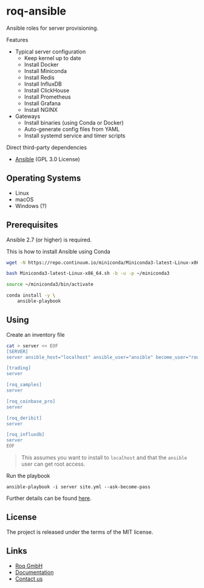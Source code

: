 # roq-ansible


Ansible roles for server provisioning.

Features

* Typical server configuration
  * Keep kernel up to date
  * Install Docker
  * Install Miniconda
  * Install Redis
  * Install InfluxDB
  * Install ClickHouse
  * Install Prometheus
  * Install Grafana
  * Install NGINX
* Gateways
  * Install binaries (using Conda or Docker)
  * Auto-generate config files from YAML
  * Install systemd service and timer scripts


Direct third-party dependencies

* [Ansible](https://github.com/ansible/ansible) (GPL 3.0 License)


## Operating Systems

* Linux
* macOS
* Windows (?)


## Prerequisites

Ansible 2.7 (or higher) is required.

This is how to install Ansible using Conda

```bash
wget -N https://repo.continuum.io/miniconda/Miniconda3-latest-Linux-x86_64.sh

bash Miniconda3-latest-Linux-x86_64.sh -b -u -p ~/miniconda3

source ~/miniconda3/bin/activate

conda install -y \
    ansible-playbook
```


## Using

Create an inventory file

```bash
cat > server << EOF
[SERVER]
server ansible_host="localhost" ansible_user="ansible" become_user="root"

[trading]
server

[roq_samples]
server

[roq_coinbase_pro]
server

[roq_deribit]
server

[roq_influxdb]
server
EOF
```

> This assumes you want to install to `localhost` and that the `ansible` user
> can get root access.

Run the playbook

```
ansible-playbook -i server site.yml --ask-become-pass
```

Further details can be found
[here](https://roq-trading.com/docs/using/deployment/index.html).


## License

The project is released under the terms of the MIT license.


## Links

* [Roq GmbH](https://roq-trading.com/)
* [Documentation](https://roq-trading.com/docs/)
* [Contact us](mailto:info@roq-trading.com)
